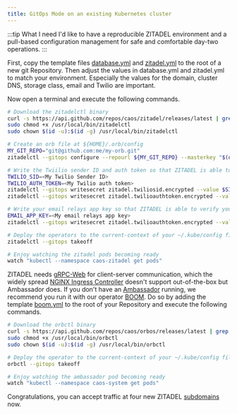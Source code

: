 ```yaml
---
title: GitOps Mode on an existing Kubernetes cluster
---
```


:::tip What I need
I'd like to have a reproducible ZITADEL environment and a pull-based configuration management for safe and comfortable day-two operations.
:::

First, copy the template files [database.yml](./templates/gitops/database.yml) and [zitadel.yml](./templates/gitops/zitadel.yml) to the root of a new git Repository. Then adjust the values in database.yml and zitadel.yml to match your environment. Especially the values for the domain, cluster DNS, storage class, email and Twilio are important.  

Now open a terminal and execute the following commands.

```bash
# Download the zitadelctl binary
curl -s https://api.github.com/repos/caos/zitadel/releases/latest | grep "browser_download_url.*zitadelctl-$(uname | awk '{print tolower($0)}')-amd64" | cut -d '"' -f 4 | sudo wget -i - -O /usr/local/bin/zitadelctl && sudo chmod +x /usr/local/bin/zitadelctl && sudo chown $(id -u):$(id -g) /usr/local/bin/zitadelctl
sudo chmod +x /usr/local/bin/zitadelctl
sudo chown $(id -u):$(id -g) /usr/local/bin/zitadelctl

# Create an orb file at ${HOME}/.orb/config
MY_GIT_REPO="git@github.com:me/my-orb.git"
zitadelctl --gitops configure --repourl ${MY_GIT_REPO} --masterkey "$(openssl rand -base64 21)"

# Write the Twiilio sender ID and auth token so that ZITADEL is able to send your users SMS.
TWILIO_SID=<My Twilio Sender ID>
TWILIO_AUTH_TOKEN=<My Twilio auth token>
zitadelctl --gitops writesecret zitadel.twiliosid.encrypted --value $SID
zitadelctl --gitops writesecret zitadel.twilioauthtoken.encrypted --value $TWILIO_AUTH_TOKEN

# Write your email relays app key so that ZITADEL is able to verify your users email addresses
EMAIL_APP_KEY=<My email relays app key>
zitadelctl --gitops writesecret zitadel.twilioauthtoken.encrypted --value $EMAIL_APP_KEY

# Deploy the operators to the current-context of your ~/.kube/config file
zitadelctl --gitops takeoff

# Enjoy watching the zitadel pods becoming ready
watch "kubectl --namespace caos-zitadel get pods"
```

ZITADEL needs [gRPC-Web](https://grpc.io/docs/platforms/web/basics/) for client-server communication, which the widely spread [NGINX Ingress Controller](https://kubernetes.github.io/ingress-nginx/) doesn't support out-of-the-box but Ambassador does. If you don't have an [Ambassador](https://www.getambassador.io/) running, we recommend you run it with our operator [BOOM](https://github.com/caos/orbos/blob/v4.0.0/docs/boom/boom.md). Do so by adding the template [boom.yml](./templates/boom.yml) to the root of your Repository and execute the following commands. 

```bash
# Download the orbctl binary
curl -s https://api.github.com/repos/caos/orbos/releases/latest | grep "browser_download_url.*orbctl.$(uname).$(uname -m)" | cut -d '"' -f 4 | sudo wget -i - -O /usr/local/bin/orbctl
sudo chmod +x /usr/local/bin/orbctl
sudo chown $(id -u):$(id -g) /usr/local/bin/orbctl

# Deploy the operator to the current-context of your ~/.kube/config file
orbctl --gitops takeoff

# Enjoy watching the ambassador pod becoming ready
watch "kubectl --namespace caos-system get pods"
```

Congratulations, you can accept traffic at four new ZITADEL [subdomains](/docs/apis/domains) now.
